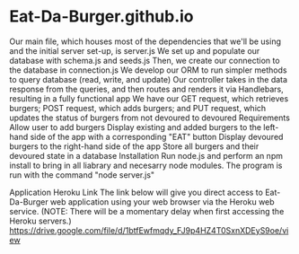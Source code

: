 # Eat-Da-Burger.github.io
Our main file, which houses most of the dependencies that we'll be using and the initial server set-up, is server.js
We set up and populate our database with schema.js and seeds.js
Then, we create our connection to the database in connection.js
We develop our ORM to run simpler methods to query database (read, write, and update)
Our controller takes in the data response from the queries, and then routes and renders it via Handlebars, resulting in a fully
functional app
We have our GET request, which retrieves burgers; POST request, which adds burgers; and PUT request, which updates the status of burgers from not devoured to devoured
Requirements
Allow user to add burgers
Display existing and added burgers to the left-hand side of the app with a corresponding "EAT" button
Display devoured burgers to the right-hand side of the app
Store all burgers and their devoured state in a database
Installation
Run node.js and perform an npm install to bring in all liabrary and necesarry node modules. The program is run with the command "node server.js"

Application Heroku Link
The link below will give you direct access to Eat-Da-Burger web application using your web browser via the Heroku web service. (NOTE: There will be a momentary delay when first accessing the Heroku servers.)
https://drive.google.com/file/d/1btfEwfmqdy_FJ9p4HZ4T0SxnXDEyS9oe/view
